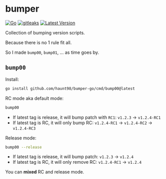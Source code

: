 # bumper

[![Go](https://github.com/haunt98/bumper-go/actions/workflows/go.yml/badge.svg)](https://github.com/haunt98/bumper-go/actions/workflows/go.yml)
[![gitleaks](https://github.com/haunt98/bumper-go/actions/workflows/gitleaks.yml/badge.svg)](https://github.com/haunt98/bumper-go/actions/workflows/gitleaks.yml)
[![Latest Version](https://img.shields.io/github/v/tag/haunt98/bumper-go)](https://github.com/haunt98/bumper-go/tags)

Collection of bumping version scripts.

Because there is no 1 rule fit all.

So I made `bump00`, `bump01`, ... as time goes by.

## `bump00`

Install:

```sh
go install github.com/haunt98/bumper-go/cmd/bump00@latest
```

RC mode aka default mode:

```sh
bump00
```

- If latest tag is release, it will bump patch with `RC1`: `v1.2.3` ->
  `v1.2.4-RC1`
- If latest tag is RC, it will only bump RC: `v1.2.4-RC1` -> `v1.2.4-RC2` ->
  `v1.2.4-RC3`

Release mode:

```sh
bump00 --release
```

- If latest tag is release, it will bump patch: `v1.2.3` -> `v1.2.4`
- If latest tag is RC, it will only remove RC: `v1.2.4-RC1` -> `v1.2.4`

You can **mixed** RC and release mode.
